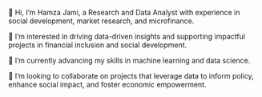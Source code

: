 👋 Hi, I’m Hamza Jami, a Research and Data Analyst with experience in social development, market research, and microfinance.

👀 I’m interested in driving data-driven insights and supporting impactful projects in financial inclusion and social development.

🌱 I’m currently advancing my skills in machine learning and data science.

💞️ I’m looking to collaborate on projects that leverage data to inform policy, enhance social impact, and foster economic empowerment.


<!---
HamzaJamil1999/HamzaJamil1999 is a ✨ special ✨ repository because its `README.md` (this file) appears on your GitHub profile.
You can click the Preview link to take a look at your changes.
--->
